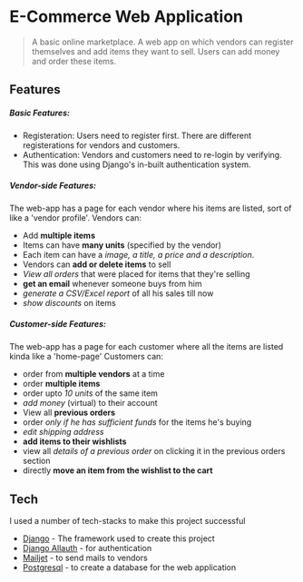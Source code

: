 # E-Commerce Web Application

> A basic online marketplace. 
> A web app on which vendors can register themselves and add items they want to sell.
> Users can add money  and order these items.


## Features

##### Basic Features:
- Registeration: Users need to register first. There are different registerations for vendors and customers.
- Authentication: Vendors and customers need to re-login by verifying. This was done using Django's in-built authentication system.

##### Vendor-side Features:

The web-app has a page for each vendor where his items are listed, sort of like a 'vendor profile'.
Vendors can:
- Add **multiple items** 
- Items can have **many units** (specified by the vendor)
- Each item can have a *image, a title, a price and a description*.
- Vendors can **add or delete items** to sell
- *View all orders* that were placed for items that they're selling 
- **get an email** whenever someone buys from him
- *generate a CSV/Excel report* of all his sales till now
- *show discounts* on items

##### Customer-side Features:

The web-app has a page for each customer where all the items are listed kinda like a 'home-page'
Customers can:
- order from **multiple vendors** at a time 
- order **multiple items**
- order upto *10 units* of the same item
- *add money* (virtual) to their account  
- View all **previous orders** 
- order *only if he has sufficient funds* for the items he's buying
- *edit shipping address*
- **add items to their wishlists**
- view all *details of a previous order* on clicking it in the previous orders section
- directly **move an item from the wishlist to the cart**

## Tech

I used a number of tech-stacks to make this project successful

- [Django](https://www.djangoproject.com/) - The framework used to create this project 
- [Django Allauth](https://www.section.io/engineering-education/django-google-oauth/) - for  authentication 
- [Mailjet](https://www.mailjet.com/) - to send mails to vendors
- [Postgresql](https://www.postgresql.org/) - to create a database for the web application
